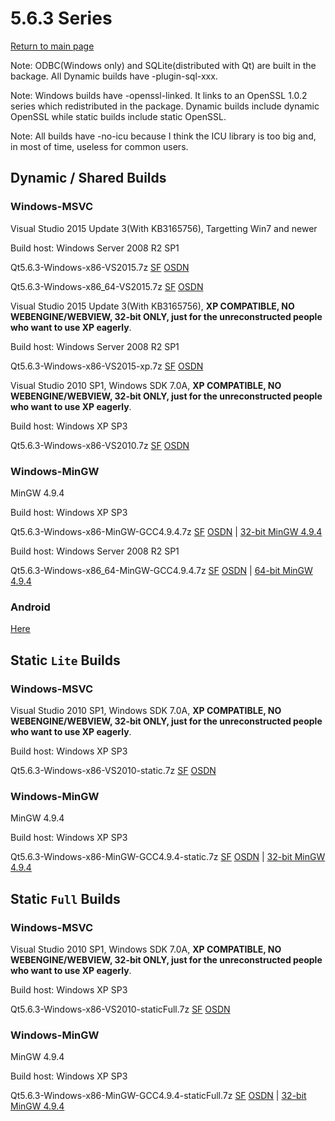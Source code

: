 # 5.6.3 Series

[Return to main page](index.md)

Note: ODBC(Windows only) and SQLite(distributed with Qt) are built in the backage. All Dynamic builds have -plugin-sql-xxx.

Note: Windows builds have -openssl-linked. It links to an OpenSSL 1.0.2 series which redistributed in the package. Dynamic builds include dynamic OpenSSL while static builds include static OpenSSL.

Note: All builds have -no-icu because I think the ICU library is too big and, in most of time, useless for common users.

## Dynamic / Shared Builds

### Windows-MSVC

Visual Studio 2015 Update 3(With KB3165756), Targetting Win7 and newer

Build host: Windows Server 2008 R2 SP1

Qt5.6.3-Windows-x86-VS2015.7z [SF](https://sourceforge.net/projects/fsu0413-qtbuilds/files/Qt5.6/Windows-x86/Qt5.6.3-Windows-x86-VS2015.7z/download) [OSDN](https://osdn.net/downloads/users/24/24065/Qt5.6.3-Windows-x86-VS2015.7z/)

Qt5.6.3-Windows-x86_64-VS2015.7z [SF](https://sourceforge.net/projects/fsu0413-qtbuilds/files/Qt5.6/Windows-x86_64/Qt5.6.3-Windows-x86_64-VS2015.7z/download) [OSDN](https://osdn.net/downloads/users/24/24086/Qt5.6.3-Windows-x86_64-VS2015.7z/)

Visual Studio 2015 Update 3(With KB3165756), __XP COMPATIBLE, NO WEBENGINE/WEBVIEW, 32-bit ONLY, just for the unreconstructed people who want to use XP eagerly__.

Build host: Windows Server 2008 R2 SP1

Qt5.6.3-Windows-x86-VS2015-xp.7z [SF](https://sourceforge.net/projects/fsu0413-qtbuilds/files/Qt5.6/Windows-x86/Qt5.6.3-Windows-x86-VS2015-xp.7z/download) [OSDN](https://osdn.net/downloads/users/24/24066/Qt5.6.3-Windows-x86-VS2015-xp.7z/)

Visual Studio 2010 SP1, Windows SDK 7.0A, __XP COMPATIBLE, NO WEBENGINE/WEBVIEW, 32-bit ONLY, just for the unreconstructed people who want to use XP eagerly__.

Build host: Windows XP SP3

Qt5.6.3-Windows-x86-VS2010.7z [SF](https://sourceforge.net/projects/fsu0413-qtbuilds/files/Qt5.6/Windows-x86/Qt5.6.3-Windows-x86-VS2010.7z/download) [OSDN](https://osdn.net/downloads/users/24/24064/Qt5.6.3-Windows-x86-VS2010.7z/)

### Windows-MinGW

MinGW 4.9.4

Build host: Windows XP SP3

Qt5.6.3-Windows-x86-MinGW-GCC4.9.4.7z [SF](https://sourceforge.net/projects/fsu0413-qtbuilds/files/Qt5.6/Windows-x86/Qt5.6.3-Windows-x86-MinGW-GCC4.9.4.7z/download) [OSDN](https://osdn.net/downloads/users/24/24063/Qt5.6.3-Windows-x86-MinGW-GCC4.9.4.7z/) | [32-bit MinGW 4.9.4](https://sourceforge.net/projects/mingw-w64/files/Toolchains%20targetting%20Win32/Personal%20Builds/mingw-builds/4.9.4/threads-posix/dwarf/i686-4.9.4-release-posix-dwarf-rt_v5-rev0.7z/download)

Build host: Windows Server 2008 R2 SP1

Qt5.6.3-Windows-x86_64-MinGW-GCC4.9.4.7z [SF](https://sourceforge.net/projects/fsu0413-qtbuilds/files/Qt5.6/Windows-x86_64/Qt5.6.3-Windows-x86_64-MinGW-GCC4.9.4.7z/download) [OSDN](https://osdn.net/downloads/users/24/24077/Qt5.6.3-Windows-x86_64-MinGW-GCC4.9.4.7z/) | [64-bit MinGW 4.9.4](https://sourceforge.net/projects/mingw-w64/files/Toolchains%20targetting%20Win64/Personal%20Builds/mingw-builds/4.9.4/threads-posix/seh/x86_64-4.9.4-release-posix-seh-rt_v5-rev0.7z/download)

### Android

[Here](5.6.3-android.md)

## Static `Lite` Builds

### Windows-MSVC

Visual Studio 2010 SP1, Windows SDK 7.0A, __XP COMPATIBLE, NO WEBENGINE/WEBVIEW, 32-bit ONLY, just for the unreconstructed people who want to use XP eagerly__.

Build host: Windows XP SP3

Qt5.6.3-Windows-x86-VS2010-static.7z [SF](https://sourceforge.net/projects/fsu0413-qtbuilds/files/Qt5.6/Windows-x86/Qt5.6.3-Windows-x86-VS2010-static.7z/download) [OSDN](https://osdn.net/downloads/users/24/24068/Qt5.6.3-Windows-x86-VS2010-static.7z/)

### Windows-MinGW

MinGW 4.9.4

Build host: Windows XP SP3

Qt5.6.3-Windows-x86-MinGW-GCC4.9.4-static.7z [SF](https://sourceforge.net/projects/fsu0413-qtbuilds/files/Qt5.6/Windows-x86/Qt5.6.3-Windows-x86-MinGW-GCC4.9.4-static.7z/download) [OSDN](https://osdn.net/downloads/users/24/24069/Qt5.6.3-Windows-x86-MinGW-GCC4.9.4-static.7z/) | [32-bit MinGW 4.9.4](https://sourceforge.net/projects/mingw-w64/files/Toolchains%20targetting%20Win32/Personal%20Builds/mingw-builds/4.9.4/threads-posix/dwarf/i686-4.9.4-release-posix-dwarf-rt_v5-rev0.7z/download)

## Static `Full` Builds

### Windows-MSVC

Visual Studio 2010 SP1, Windows SDK 7.0A, __XP COMPATIBLE, NO WEBENGINE/WEBVIEW, 32-bit ONLY, just for the unreconstructed people who want to use XP eagerly__.

Build host: Windows XP SP3

Qt5.6.3-Windows-x86-VS2010-staticFull.7z [SF](https://sourceforge.net/projects/fsu0413-qtbuilds/files/Qt5.6/Windows-x86/Qt5.6.3-Windows-x86-VS2010-staticFull.7z/download) [OSDN](https://osdn.net/downloads/users/24/24079/Qt5.6.3-Windows-x86-VS2010-staticFull.7z/)

### Windows-MinGW

MinGW 4.9.4

Build host: Windows XP SP3

Qt5.6.3-Windows-x86-MinGW-GCC4.9.4-staticFull.7z [SF](https://sourceforge.net/projects/fsu0413-qtbuilds/files/Qt5.6/Windows-x86/Qt5.6.3-Windows-x86-MinGW-GCC4.9.4-staticFull.7z/download) [OSDN](https://osdn.net/downloads/users/24/24070/Qt5.6.3-Windows-x86-MinGW-GCC4.9.4-staticFull.7z/) | [32-bit MinGW 4.9.4](https://sourceforge.net/projects/mingw-w64/files/Toolchains%20targetting%20Win32/Personal%20Builds/mingw-builds/4.9.4/threads-posix/dwarf/i686-4.9.4-release-posix-dwarf-rt_v5-rev0.7z/download)
